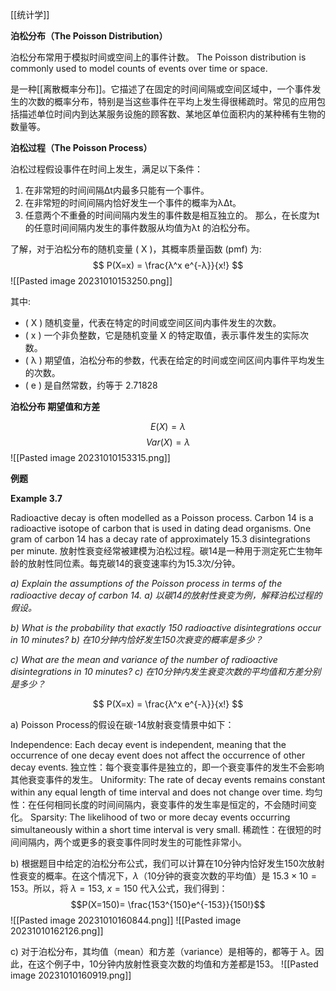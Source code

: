 [[统计学]]

**泊松分布（The Poisson Distribution）**

泊松分布常用于模拟时间或空间上的事件计数。
The Poisson distribution is commonly used to model counts of events over time or space.

是一种[[离散概率分布]]。它描述了在固定的时间间隔或空间区域中，一个事件发生的次数的概率分布，特别是当这些事件在平均上发生得很稀疏时。常见的应用包括描述单位时间内到达某服务设施的顾客数、某地区单位面积内的某种稀有生物的数量等。


**泊松过程（The Poisson Process）**

泊松过程假设事件在时间上发生，满足以下条件：
1. 在非常短的时间间隔Δt内最多只能有一个事件。
2. 在非常短的时间间隔内恰好发生一个事件的概率为λΔt。
3. 任意两个不重叠的时间间隔内发生的事件数是相互独立的。
那么，在长度为t的任意时间间隔内发生的事件数服从均值为λt 的泊松分布。


了解，对于泊松分布的随机变量 \( X \)，其概率质量函数 (pmf) 为:
$$
P(X=x) = \frac{λ^x e^{-λ}}{x!}
$$
![[Pasted image 20231010153250.png]]

其中:

- \( X \) 随机变量，代表在特定的时间或空间区间内事件发生的次数。
- \( x \) 一个非负整数，它是随机变量 X 的特定取值，表示事件发生的实际次数。
- \( λ \) 期望值，泊松分布的参数，代表在给定的时间或空间区间内事件平均发生的次数。
- \( e \) 是自然常数，约等于 2.71828

**泊松分布 期望值和方差**

$$
E(X) = λ
$$
$$
Var(X) = λ
$$
![[Pasted image 20231010153315.png]]



**例题**

**Example 3.7**

Radioactive decay is often modelled as a Poisson process. Carbon 14 is a radioactive isotope of carbon that is used in dating dead organisms. One gram of carbon 14 has a decay rate of approximately 15.3 disintegrations per minute.
放射性衰变经常被建模为泊松过程。碳14是一种用于测定死亡生物年龄的放射性同位素。每克碳14的衰变速率约为15.3次/分钟。

*a) Explain the assumptions of the Poisson process in terms of the radioactive decay of carbon 14.
a) 以碳14的放射性衰变为例，解释泊松过程的假设。*

*b) What is the probability that exactly 150 radioactive disintegrations occur in 10 minutes?
b) 在10分钟内恰好发生150次衰变的概率是多少？*

*c) What are the mean and variance of the number of radioactive disintegrations in 10 minutes?
c) 在10分钟内发生衰变次数的平均值和方差分别是多少？*

$$
P(X=x) = \frac{λ^x e^{-λ}}{x!}
$$

a) Poisson Process的假设在碳-14放射衰变情景中如下：

Independence: Each decay event is independent, meaning that the occurrence of one decay event does not affect the occurrence of other decay events.
独立性：每个衰变事件是独立的，即一个衰变事件的发生不会影响其他衰变事件的发生。
Uniformity: The rate of decay events remains constant within any equal length of time interval and does not change over time.
均匀性：在任何相同长度的时间间隔内，衰变事件的发生率是恒定的，不会随时间变化。
Sparsity: The likelihood of two or more decay events occurring simultaneously within a short time interval is very small.
稀疏性：在很短的时间间隔内，两个或更多的衰变事件同时发生的可能性非常小。

b) 根据题目中给定的泊松分布公式，我们可以计算在10分钟内恰好发生150次放射性衰变的概率。在这个情况下，$\lambda$（10分钟的衰变次数的平均值）是 $15.3 \times 10 = 153$。所以，将 $\lambda=153$, $x=150$ 代入公式，我们得到：$$P(X=150)= \frac{153^{150}e^{-153}}{150!}$$
![[Pasted image 20231010160844.png]]
![[Pasted image 20231010162126.png]]

c) 对于泊松分布，其均值（mean）和方差（variance）是相等的，都等于 $\lambda$。因此，在这个例子中，10分钟内放射性衰变次数的均值和方差都是153。
![[Pasted image 20231010160919.png]]





